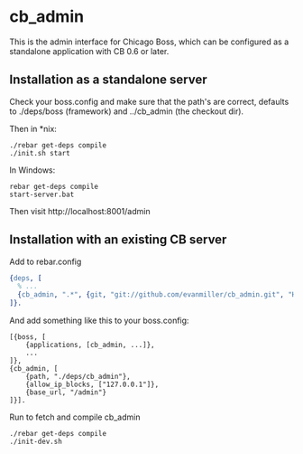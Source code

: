 cb_admin
=================

This is the admin interface for Chicago Boss, which can be configured as a standalone application with CB 0.6 or later.

Installation as a standalone server
-----------------------------------

Check your boss.config and make sure that the path's are correct, defaults to ./deps/boss (framework) and ../cb_admin (the checkout dir).

Then in *nix:

    ./rebar get-deps compile
    ./init.sh start

In Windows:
	
	rebar get-deps compile
	start-server.bat

Then visit http://localhost:8001/admin

Installation with an existing CB server
---------------------------------------

Add to rebar.config 
```erlang
{deps, [
  % ...
  {cb_admin, ".*", {git, "git://github.com/evanmiller/cb_admin.git", "HEAD"}}
]}.
```

And add something like this to your boss.config:

    [{boss, [
        {applications, [cb_admin, ...]},
        ...
    ]},
    {cb_admin, [
        {path, "./deps/cb_admin"},
        {allow_ip_blocks, ["127.0.0.1"]},
        {base_url, "/admin"}
    ]}].

Run to fetch and compile cb_admin

```console
./rebar get-deps compile
./init-dev.sh
```


